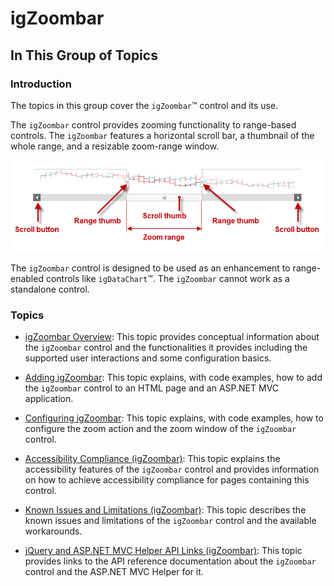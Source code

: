 ﻿<!--
|metadata|
{
    "fileName": "igzoombar-landingpage",
    "controlName": "igZoombar",
    "tags": []
}
|metadata|
-->

# igZoombar

## In This Group of Topics
### Introduction

The topics in this group cover the `igZoombar`™ control and its use.

The `igZoombar` control provides zooming functionality to range-based controls. The `igZoombar` features a horizontal scroll bar, a thumbnail of the whole range, and a resizable zoom-range window.

![](images/igZoombar_LandingPage_1.png)

The `igZoombar` control is designed to be used as an enhancement to range-enabled controls like `igDataChart`™. The `igZoombar` cannot work as a standalone control.

### Topics

- [igZoombar Overview](igZoombar-Overview.html): This topic provides conceptual information about the `igZoombar` control and the functionalities it provides including the supported user interactions and some configuration basics.

- [Adding igZoombar](Adding-igZoombar.html): This topic explains, with code examples, how to add the `igZoombar` control to an HTML page and an ASP.NET MVC application.

- [Configuring igZoombar](Configuring-igZoombar.html): This topic explains, with code examples, how to configure the zoom action and the zoom window of the `igZoombar` control.

- [Accessibility Compliance (igZoombar)](igZoombar-Accessibility-Compliance.html): This topic explains the accessibility features of the `igZoombar` control and provides information on how to achieve accessibility compliance for pages containing this control.

- [Known Issues and Limitations (igZoombar)](igZoombar-Known-Issues-And-Limitations.html): This topic describes the known issues and limitations of the `igZoombar` control and the available workarounds.

- [jQuery and ASP.NET MVC Helper API Links (igZoombar)](igZoombar-ASP-NET-MVC-Helper-API.html): This topic provides links to the API reference documentation about the `igZoombar` control and the ASP.NET MVC Helper for it.





 

 


